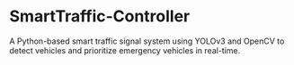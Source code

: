 # SmartTraffic-Controller
A Python-based smart traffic signal system using YOLOv3 and OpenCV to detect vehicles and prioritize emergency vehicles in real-time.
